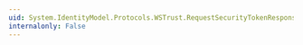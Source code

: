 ```yaml
---
uid: System.IdentityModel.Protocols.WSTrust.RequestSecurityTokenResponse
internalonly: False
---
```

